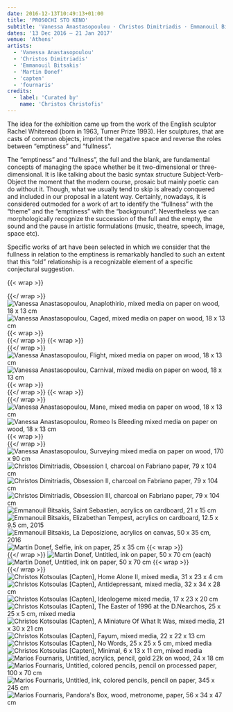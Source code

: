 ```yaml
---
date: 2016-12-13T10:49:13+01:00
title: 'PROSOCHI STO KENO'
subtitle: 'Vanessa Anastasopoulou · Christos Dimitriadis · Emmanouil Bitsakis · Martin Donef · Christos Kotsoulas (Capten) · Marios Fournaris'
dates: '13 Dec 2016 – 21 Jan 2017'
venue: 'Athens'
artists:
  - 'Vanessa Anastasopoulou'
  - 'Christos Dimitriadis'
  - 'Emmanouil Bitsakis'
  - 'Martin Donef'
  - 'capten'
  - 'fournaris'
credits:
  - label: 'Curated by'
    name: 'Christos Christofis'
---
```

The idea for the exhibition came up from the work of the English sculptor Rachel Whiteread (born in 1963, Turner Prize 1993). Her sculptures, that are casts of common objects, imprint the negative space and reverse the roles between “emptiness” and “fullness”.  

The “emptiness” and “fullness”, the full and the blank, are fundamental concepts of managing the space whether be it two-dimensional or three-dimensional. It is like talking about the basic syntax structure Subject-Verb-Object the moment that the modern course, prosaic but mainly poetic can do without it. Though, what we usually tend to skip is already conquered and included in our proposal in a latent way. Certainly, nowadays, it is considered outmoded for a work of art to identify the “fullness” with the “theme” and the “emptiness” with the “background”. Nevertheless we can morphologically recognize the succession of the full and the empty, the sound and the pause in artistic formulations (music, theatre, speech, image, space etc).  

Specific works of art have been selected in which we consider that the fullness in relation to the emptiness is remarkably handled to such an extent that this “old” relationship is a recognizable element of a specific conjectural suggestion.

{{< wrap >}}<div class="subsection">{{</ wrap >}}
![Vanessa Anastasopoulou, <br>Anaplothirio, <br>mixed media on paper <br>on wood, 18 x 13 cm](/exhibitions/keno/vanessa-anastasopoulou-anaplothirio.jpg)
![Vanessa Anastasopoulou, <br>Caged, <br>mixed media on paper <br>on wood, 18 x 13 cm](/exhibitions/keno/vanessa-anastasopoulou-caged.jpg)
{{< wrap >}}</div>{{</ wrap >}}
{{< wrap >}}<div class="subsection">{{</ wrap >}}
![Vanessa Anastasopoulou, <br>Flight, <br>mixed media on paper <br>on wood, 18 x 13 cm](/exhibitions/keno/group/vanessa-anastasopoulou-flight.jpg)
![Vanessa Anastasopoulou, <br>Carnival, <br>mixed media on paper <br>on wood, 18 x 13 cm](/exhibitions/keno/group/vanessa-anastasopoulou-carnival.jpg)
{{< wrap >}}</div>{{</ wrap >}}
{{< wrap >}}<div class="subsection">{{</ wrap >}}
![Vanessa Anastasopoulou, <br>Mane, <br>mixed media on paper <br>on wood, 18 x 13 cm](/exhibitions/keno/group/vanessa-anastasopoulou-mane.jpg)
![Vanessa Anastasopoulou, <br>Romeo Is Bleeding<br>mixed media on paper <br>on wood, 18 x 13 cm](/exhibitions/keno/group/vanessa-anastasopoulou-romeo-is-bleeding.jpg)
{{< wrap >}}</div>{{</ wrap >}}
![Vanessa Anastasopoulou, <br>Surveying<br>mixed media on paper <br>on wood, 170 x 90 cm](/exhibitions/keno/vanessa-Anastasopoulou-surveying.jpg)
![Christos Dimitriadis, <br>Obsession I, <br>charcoal on Fabriano paper,<br> 79 x 104 cm](/exhibitions/keno/christos-dimitriadis-obsession-i.jpg)
![Christos Dimitriadis, <br>Obsession II, <br>charcoal on Fabriano paper,<br> 79 x 104 cm](/exhibitions/keno/christos-dimitriadis-obsession-ii.jpg)
![Christos Dimitriadis, <br>Obsession III, <br>charcoal on Fabriano paper,<br> 79 x 104 cm](/exhibitions/keno/christos-dimitriadis-obsession-iii.jpg)
![Emmanouil Bitsakis, <br>Saint Sebastien, <br>acrylics on cardboard, <br>21 x 15 cm](/exhibitions/keno/emmanouil-bitsakis-saint-sebastien.jpg)
![Emmanouil Bitsakis, <br>Elizabethan Tempest, <br>acrylics on cardboard, <br>12.5 x 9.5 cm, 2015](/exhibitions/keno/elizabethan-tempest.jpg)
![Emmanouil Bitsakis, <br>La Deposizione, <br>acrylics on canvas, <br>50 x 35 cm, 2016](/exhibitions/keno/la-deposizione.jpg)
![Martin Donef, <br>Selfie, <br>ink on paper, <br>25 x 35 cm](/exhibitions/keno/martin-donef-selfie.jpg)
{{< wrap >}}<div class="subsection">{{</ wrap >}}
![Martin Donef, <br>Untitled, ink on paper, <br>50 x 70 cm (each)](/exhibitions/keno/group/martin-donef-untitled-50-x-70.jpg)
![](/exhibitions/keno/group/martin-donef-untitled-ink.jpg "Martin Donef, Untitled, ink on paper, 50 x 70 cm")
{{< wrap >}}</div>{{</ wrap >}}
![Christos Kotsoulas <br>[Capten],<br> Home Alone II,<br> mixed media, <br>31 x 23 x 4 cm](/exhibitions/keno/capten-home-alone.jpg)
![Christos Kotsoulas <br>[Capten],<br> Antidepressant, <br>mixed media,<br> 32 x 34 x 28 cm](/exhibitions/keno/capten-antidepressant.jpg)
![Christos Kotsoulas <br>[Capten],<br> Ideologeme<br> mixed media, <br> 17 x 23 x 20 cm](/exhibitions/keno/capten-ideologeme.jpg)
![Christos Kotsoulas <br>[Capten],<br> The Easter of 1996 <br>at the D.Nearchos, <br>25 x 25 x 5 cm,<br> mixed media](/exhibitions/keno/christos-kotsoulas-capten-the-easter-of-1996.jpg)
![Christos Kotsoulas <br>[Capten],<br> A Miniature Of <br>What It Was, <br>mixed media, <br>21 x 30 x 21 cm](/exhibitions/keno/capten-a-miniature-of-what-it-was.jpg)
![Christos Kotsoulas <br>[Capten],<br> Fayum, <br>mixed media, <br>22 x 22 x 13 cm](/exhibitions/keno/capten-fayum.jpg)
![Christos Kotsoulas <br>[Capten],<br> No Words, <br>25 x 25 x 5 cm,<br> mixed media](/exhibitions/keno/capten-no-words.jpg)
![Christos Kotsoulas <br>[Capten],<br> Minimal, <br>6 x 13 x 11 cm,<br> mixed media](/exhibitions/keno/capten-minimal.jpg)
![Marios Fournaris, <br>Untitled, <br>acrylics, pencil, <br>gold 22k on wood, <br>24 x 18 cm](/exhibitions/keno/marios-fournaris-untitled-24-x-18-cm.jpg)
![Marios Fournaris, <br>Untitled, <br>colored pencils, <br>pencil on processed <br>paper, 100 x 70 cm](/exhibitions/keno/marios-fournaris-untitled-100-x-70-cm.jpg)
![Marios Fournaris, <br>Untitled, <br>ink, colored pencils, <br>pencil on paper, <br>345 x 245 cm](/exhibitions/keno/marios-fournaris-untitled-345-x-245-cm.jpg)
![Marios Fournaris, <br>Pandora's Box, <br>wood, metronome, paper, <br>56 x 34 x 47 cm](/exhibitions/keno/marios-fournaris-pandoras-box.jpg)
